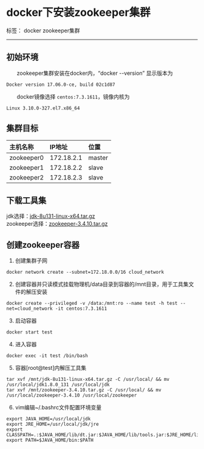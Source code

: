 
# docker下安装zookeeper集群

标签： docker zookeeper集群

---
## 初始环境
&#160; &#160; &#160; &#160;zookeeper集群安装在docker内，“docker --version” 显示版本为
```
Docker version 17.06.0-ce, build 02c1d87
```
&#160; &#160; &#160; &#160;docker镜像选择 `centos:7.3.1611`，镜像内核为
```
Linux 3.10.0-327.el7.x86_64
```
## 集群目标

|主机名称|IP地址|位置|
|:---|:---|:---|
|zookeeper0|172.18.2.1|master|
|zookeeper1|172.18.2.2|slave|
|zookeeper2|172.18.2.3|slave|
## 下载工具集
jdk选择：[jdk-8u131-linux-x64.tar.gz](http://www.oracle.com/technetwork/java/javase/downloads/jdk8-downloads-2133151.html)  
zookeeper选择：[zookeeper-3.4.10.tar.gz](https://mirrors.tuna.tsinghua.edu.cn/apache/zookeeper/)
## 创建zookeeper容器

1. 创建集群子网  
```
docker network create --subnet=172.18.0.0/16 cloud_network
```
2. 创建容器并只读模式挂载物理机/data目录到容器的/mnt目录，用于工具集文件的解压安装
```
docker create --privileged -v /data:/mnt:ro --name test -h test --net=cloud_network -it centos:7.3.1611
```
3. 启动容器
```
docker start test
```
4. 进入容器
```
docker exec -it test /bin/bash
```
5. 容器[root@test]内解压工具集
```
tar xvf /mnt/jdk-8u131-linux-x64.tar.gz -C /usr/local/ && mv /usr/local/jdk1.8.0_131 /usr/local/jdk
tar xvf /mnt/zookeeper-3.4.10.tar.gz -C /usr/local/ && mv /usr/local/zookeeper-3.4.10 /usr/local/zookeeper
```
6. vim编辑~/.bashrc文件配置环境变量
```
export JAVA_HOME=/usr/local/jdk
export JRE_HOME=/usr/local/jdk/jre
export CLASSPATH=.:$JAVA_HOME/lib/dt.jar:$JAVA_HOME/lib/tools.jar:$JRE_HOME/lib:$CLASSPATH
export PATH=$JAVA_HOME/bin:$PATH
```
